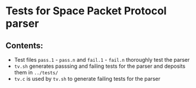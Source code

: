 # Tests for Space Packet Protocol parser

## Contents:

* Test files `pass.1` - `pass.n` and `fail.1` - `fail.n` thoroughly test the parser
* `tv.sh` generates passsing and failing tests for the parser and deposits them in `../tests/`
* `tv.c` is used by `tv.sh` to generate failing tests for the parser
